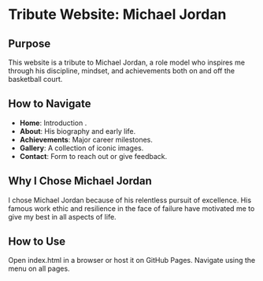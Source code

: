 # Tribute Website: Michael Jordan

## Purpose
This website is a tribute to Michael Jordan, a role model who inspires me through his discipline, mindset, and achievements both on and off the basketball court.

## How to Navigate
- **Home**: Introduction .
- **About**: His biography and early life.
- **Achievements**: Major career milestones.
- **Gallery**: A collection of iconic images.
- **Contact**: Form to reach out or give feedback.

## Why I Chose Michael Jordan
I chose Michael Jordan because of his relentless pursuit of excellence. His famous work ethic and resilience in the face of failure have motivated me to give my best in all aspects of life.

## How to Use
Open index.html in a browser or host it on GitHub Pages. Navigate using the menu on all pages.
